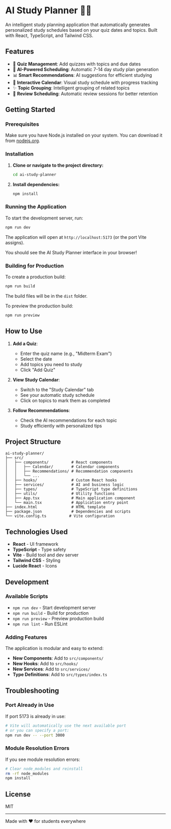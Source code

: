 # AI Study Planner 🧠📅

An intelligent study planning application that automatically generates personalized study schedules based on your quiz dates and topics. Built with React, TypeScript, and Tailwind CSS.

## Features

- 📝 **Quiz Management**: Add quizzes with topics and due dates
- 🤖 **AI-Powered Scheduling**: Automatic 7-14 day study plan generation
- 📊 **Smart Recommendations**: AI suggestions for efficient studying
- 📅 **Interactive Calendar**: Visual study schedule with progress tracking
- ✨ **Topic Grouping**: Intelligent grouping of related topics
- 🔄 **Review Scheduling**: Automatic review sessions for better retention

## Getting Started

### Prerequisites

Make sure you have Node.js installed on your system. You can download it from [nodejs.org](https://nodejs.org/).

### Installation

1. **Clone or navigate to the project directory:**
   ```bash
   cd ai-study-planner
   ```

2. **Install dependencies:**
   ```bash
   npm install
   ```

### Running the Application

To start the development server, run:

```bash
npm run dev
```

The application will open at `http://localhost:5173` (or the port Vite assigns).

You should see the AI Study Planner interface in your browser!

### Building for Production

To create a production build:

```bash
npm run build
```

The build files will be in the `dist` folder.

To preview the production build:

```bash
npm run preview
```

## How to Use

1. **Add a Quiz**: 
   - Enter the quiz name (e.g., "Midterm Exam")
   - Select the date
   - Add topics you need to study
   - Click "Add Quiz"

2. **View Study Calendar**:
   - Switch to the "Study Calendar" tab
   - See your automatic study schedule
   - Click on topics to mark them as completed

3. **Follow Recommendations**:
   - Check the AI recommendations for each topic
   - Study efficiently with personalized tips

## Project Structure

```
ai-study-planner/
├── src/
│   ├── components/          # React components
│   │   ├── Calendar/        # Calendar components
│   │   ├── Recommendations/ # Recommendation components
│   │   └── ...
│   ├── hooks/               # Custom React hooks
│   ├── services/            # AI and business logic
│   ├── types/               # TypeScript type definitions
│   ├── utils/               # Utility functions
│   ├── App.tsx              # Main application component
│   └── main.tsx             # Application entry point
├── index.html               # HTML template
├── package.json             # Dependencies and scripts
└── vite.config.ts          # Vite configuration
```

## Technologies Used

- **React** - UI framework
- **TypeScript** - Type safety
- **Vite** - Build tool and dev server
- **Tailwind CSS** - Styling
- **Lucide React** - Icons

## Development

### Available Scripts

- `npm run dev` - Start development server
- `npm run build` - Build for production
- `npm run preview` - Preview production build
- `npm run lint` - Run ESLint

### Adding Features

The application is modular and easy to extend:

- **New Components**: Add to `src/components/`
- **New Hooks**: Add to `src/hooks/`
- **New Services**: Add to `src/services/`
- **Type Definitions**: Add to `src/types/index.ts`

## Troubleshooting

### Port Already in Use

If port 5173 is already in use:
```bash
# Vite will automatically use the next available port
# or you can specify a port:
npm run dev -- --port 3000
```

### Module Resolution Errors

If you see module resolution errors:
```bash
# Clear node_modules and reinstall
rm -rf node_modules
npm install
```

## License

MIT

---

Made with ❤️ for students everywhere

